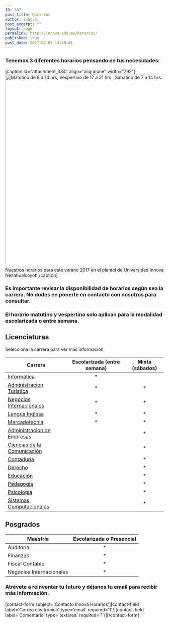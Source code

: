```yaml
---
ID: 387
post_title: Horarios
author: innova
post_excerpt: ""
layout: page
permalink: http://innova.edu.mx/horarios/
published: true
post_date: 2017-07-07 13:19:01
---
```

### Tenemos 3 diferentes horarios pensando en tus necesidades:

[caption id="attachment_334" align="alignnone" width="792"]<img src="http://innova.edu.mx/wp-content/uploads/2017/06/PromocionVerano2017Horarios.png" alt="Matutino de 8 a 14 hrs, Vespertino de 17 a 21 hrs., Sabatino de 7 a 14 hrs." width="792" height="612" class="size-full wp-image-334" /> Nuestros horarios para este verano 2017 en el plantel de Universidad Innova Nezahualcóyotl[/caption]

### Es importante revisar la disponibilidad de horarios según sea la carrera. No dudes en ponerte en contacto con nosotros para consultar.

### El horario matutino y vespertino solo aplican para la modalidad escolarizada o entre semana.

## Licenciaturas

Selecciona la carrera para ver más información.

Carrera | Escolarizada (entre semana) | Mixta (sábados)
--|:--:|:--:
<a href="http://innova.edu.mx/licenciatura-en-informatica/">Informática</a> | * |
<a href="http://innova.edu.mx/licenciatura-en-administracion-turistica/">Administración Turística</a> | * | *
<a href="http://innova.edu.mx/licenciatura-en-negocios-internacionales/">Negocios Internacionales</a> | * | *
<a href="http://innova.edu.mx/licenciatura-en-lengua-inglesa/">Lengua Inglesa</a> | * | *
<a href="http://innova.edu.mx/licenciatura-en-mercadotecnia/">Mercadotecnia</a> | * | *
<a href="http://innova.edu.mx/licenciatura-en-administracion-de-empresas/">Administración de Empresas</a> | | *
<a href="http://innova.edu.mx/licenciatura-en-ciencias-de-la-comunicacion/">Ciencias de la Comunicación</a> | | *
<a href="http://innova.edu.mx/licenciatura-en-contaduria/">Contaduría</a> | | *
<a href="http://innova.edu.mx/licenciatura-en-derecho/">Derecho</a> | | *
<a href="http://innova.edu.mx/licenciatura-en-educacion/">Educación</a> | | *
<a href="http://innova.edu.mx/licenciatura-en-pedagogia/">Pedagogía</a> | | *
<a href="http://innova.edu.mx/licenciatura-en-psicologia/">Psicología</a> | | *
<a href="http://innova.edu.mx/licenciatura-en-sistemas-computacionales/">Sistemas Computacionales</a> | | *

## Posgrados

Maestría | Escolarizada o Presencial
---|:---:
Auditoría | *
Finanzas | *
Fiscal Contable | *
Negocios Internacionales | *

### **Atrévete a reinventar tu futuro** y déjanos tu email para recibir más información.

 [contact-form subject='Contacto Innova Horarios'][contact-field label='Correo electrónico' type='email' required='1'/][contact-field label='Comentario' type='textarea' required='1'/][/contact-form]